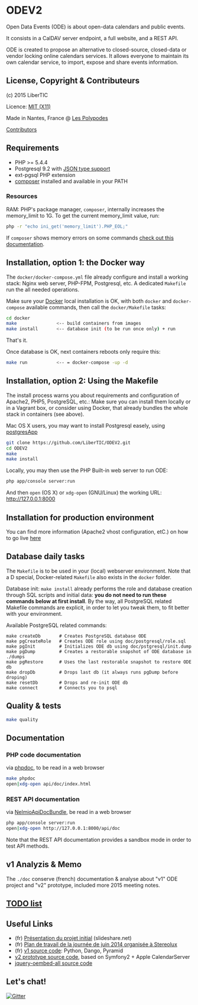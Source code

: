 # ODEV2

Open Data Events (ODE) is about open-data calendars and public events.

It consists in a CalDAV server endpoint, a full website, and a REST API.

ODE is created to propose an alternative to closed-source, closed-data or vendor locking online calendars services. It allows everyone to maintain its own calendar service, to import, expose and share events information.

## License, Copyright & Contributeurs

(c) 2015 LiberTIC

Licence: [MIT (X11)](http://en.wikipedia.org/wiki/MIT_License)

Made in Nantes, France @ [Les Polypodes](http://lespolypodes.com)

[Contributors](https://github.com/LiberTIC/ODEV2/graphs/contributors)

## Requirements

- PHP >= 5.4.4
- Postgresql 9.2 with [JSON type support](http://www.postgresql.org/docs/9.2/static/datatype-json.html)
- ext-pgsql PHP extension
- [composer](https://getcomposer.org/doc/00-intro.md#globally) installed and available in your PATH

### Resources

RAM: PHP's package manager, `composer`, internally increases the memory_limit to 1G. To get the current memory_limit value, run:

```bash
php -r "echo ini_get('memory_limit').PHP_EOL;"
```

If `composer` shows memory errors on some commands [check out this documentation](https://getcomposer.org/doc/articles/troubleshooting.md#memory-limit-errors).

## Installation, option 1: the Docker way

The `docker/docker-compose.yml` file already configure and install a working stack: Nginx web server, PHP-FPM, Postgresql, etc. A dedicated `Makefile` run the all needed operations. 

Make sure your [Docker](https://www.docker.com) local installation is OK, with both `docker` and `docker-compose` available commands, then call the `docker/Makefile` tasks:

```bash
cd docker
make               <-- build containers from images
make install       <-- database init (to be run once only) + run
```

That's it.

Once database is OK, next containers reboots only require this:

```bash
make run           <-- = docker-compose -up -d
```

## Installation, option 2: Using the Makefile

The install process warns you about requirements and configuration of Apache2, PHP5, PostgreSQL, etc.: Make sure you can install them locally or in a Vagrant box, or consider using Docker, that already bundles the whole stack in containers (see above). 

Mac OS X users, you may want to install Postgresql easely, using [postgresApp](http://postgresapp.com/)

```bash
git clone https://github.com/LiberTIC/ODEV2.git
cd ODEV2
make
make install
```

Locally, you may then use the PHP Built-in web server to run ODE:

```bash
php app/console server:run
```

And then `open` (OS X) or `xdg-open` (GNU/Linux) the working URL: http://127.0.0.1:8000

## Installation for production environment

You can find more information (Apache2 vhost configuration, etC.) on how to go live [here](doc/GoingLive.md)

## Database daily tasks

The `Makefile` is to be used in your (local) webserver environment. Note that a D special, Docker-related `Makefile` also exists in the `docker` folder. 

Database init: `make install` already performs the role and database creation through SQL scripts and initial data: __you do not need to run these commands below at first install__. By the way, all PostgreSQL related Makefile commands are explicit, in order to let you tweak them, to fit better with your environment.

Available PostgreSQL related commands:

```
make createDb       # Creates PostgreSQL database ODE
make pgCreateRole   # Creates ODE role using doc/postgresql/role.sql
make pgInit         # Initializes ODE db using doc/pstgresql/init.dump
make pgDump         # Creates a restorable snapshot of ODE database in ./dumps
make pgRestore      # Uses the last restorable snapshot to restore ODE db
make dropDb         # Drops last db (it always runs pgDump before droping)
make resetDb        # Drops and re-init ODE db
make connect        # Connects you to psql 
```

## Quality & tests

```bash
make quality
```

## Documentation

### PHP code documentation

via [phpdoc](http://phpdoc.org/), to be read in a web browser

```bash
make phpdoc
open|xdg-open api/doc/index.html
```

### REST API documentation 

via [NelmioApiDocBundle](https://github.com/nelmio/NelmioApiDocBundle),  be read in a web browser

```bash
php app/console server:run
open|xdg-open http://127.0.0.1:8000/api/doc
```

Note that the REST API documentation provides a sandbox mode in order to test API methods.

## v1 Analyzis & Memo

The `./doc` conserve (french) documentation & analyse about "v1" ODE project and "v2" prototype, included more 2015 meeting notes. 

## [TODO list](doc/TODO_list.md)

## Useful Links

- (fr) [Présentation du projet initial](http://fr.slideshare.net/libertic/lancement-projet-ode-culture) (slideshare.net)
- (fr) [Plan de travail de la journée de juin 2014 organisée à Stereolux](http://www.stereolux.org/labo-arts-techs/ouverture-des-donnees-evenementielles-lancement-officiel-du-site-10-06-2014)
- (fr) [v1 source code](https://github.com/LiberTIC/ODE): Python, Dango, Pyramid
- [v2 prototype source code](https://github.com/polypodes/CalDAVClientPrototype), based on Symfony2 + Apple CalendarServer
- [jquery-oembed-all source code](https://github.com/nfl/jquery-oembed-all)

## Let's chat!

[![Gitter](https://badges.gitter.im/Join%20Chat.svg)](https://gitter.im/LiberTIC/ODEV2?utm_source=badge&utm_medium=badge&utm_campaign=pr-badge&utm_content=badge)

